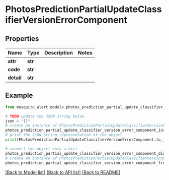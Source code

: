 # PhotosPredictionPartialUpdateClassifierVersionErrorComponent


## Properties

Name | Type | Description | Notes
------------ | ------------- | ------------- | -------------
**attr** | **str** |  | 
**code** | **str** |  | 
**detail** | **str** |  | 

## Example

```python
from mosquito_alert.models.photos_prediction_partial_update_classifier_version_error_component import PhotosPredictionPartialUpdateClassifierVersionErrorComponent

# TODO update the JSON string below
json = "{}"
# create an instance of PhotosPredictionPartialUpdateClassifierVersionErrorComponent from a JSON string
photos_prediction_partial_update_classifier_version_error_component_instance = PhotosPredictionPartialUpdateClassifierVersionErrorComponent.from_json(json)
# print the JSON string representation of the object
print(PhotosPredictionPartialUpdateClassifierVersionErrorComponent.to_json())

# convert the object into a dict
photos_prediction_partial_update_classifier_version_error_component_dict = photos_prediction_partial_update_classifier_version_error_component_instance.to_dict()
# create an instance of PhotosPredictionPartialUpdateClassifierVersionErrorComponent from a dict
photos_prediction_partial_update_classifier_version_error_component_from_dict = PhotosPredictionPartialUpdateClassifierVersionErrorComponent.from_dict(photos_prediction_partial_update_classifier_version_error_component_dict)
```
[[Back to Model list]](../README.md#documentation-for-models) [[Back to API list]](../README.md#documentation-for-api-endpoints) [[Back to README]](../README.md)


